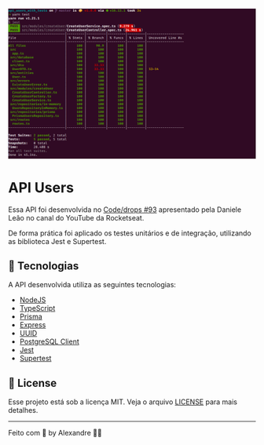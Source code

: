 <p align="center">
  <img alt="Upfi" src="./.github/api-user-test.png"/>
</p>

# API Users

Essa API foi desenvolvida no [Code/drops #93](https://www.youtube.com/watch?v=18Dgf7lb9QA) apresentado pela Daniele Leão no canal do YouTube da Rocketseat.

De forma prática foi aplicado os testes unitários e de integração, utilizando as biblioteca Jest e Supertest.

## 🧪 Tecnologias

A API desenvolvida utiliza as seguintes tecnologias:

- [NodeJS](https://nodejs.org/pt-br/)
- [TypeScript](https://www.typescriptlang.org)
- [Prisma](https://www.prisma.io/)
- [Express](https://expressjs.com/pt-br/)
- [UUID](https://www.npmjs.com/package/uuid)
- [PostgreSQL Client](https://www.npmjs.com/package/pg)
- [Jest](https://jestjs.io/pt-BR/)
- [Supertest](https://www.npmjs.com/package/supertest)

## 📝 License

Esse projeto está sob a licença MIT. Veja o arquivo [LICENSE](LICENSE) para mais detalhes.

---

Feito com 💜 by Alexandre 👋🏻
